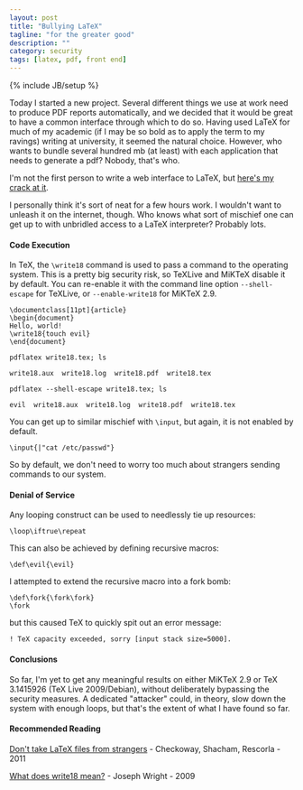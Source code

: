 ```yaml
---
layout: post
title: "Bullying LaTeX"
tagline: "for the greater good"
description: ""
category: security
tags: [latex, pdf, front end]
---
```

{% include JB/setup %}

Today I started a new project. Several different things we use at work need to produce PDF reports automatically, and we decided that it would be great to have a common interface through which to do so. Having used LaTeX for much of my academic (if I may be so bold as to apply the term to my ravings) writing at university, it seemed the natural choice. However, who wants to bundle several hundred mb (at least) with each application that needs to generate a pdf? Nobody, that's who.

I'm not the first person to write a web interface to LaTeX, but [here's my crack at it](https://github.com/jsrn/TexBin).

I personally think it's sort of neat for a few hours work. I wouldn't want to unleash it on the internet, though. Who knows what sort of mischief one can get up to with unbridled access to a LaTeX interpreter? Probably lots.

#### Code Execution

In TeX, the `\write18` command is used to pass a command to the operating system. This is a pretty big security risk, so TeXLive and MiKTeX disable it by default. You can re-enable it with the command line option `--shell-escape` for TeXLive, or `--enable-write18` for MiKTeX 2.9.

    \documentclass[11pt]{article}
    \begin{document}
    Hello, world!
    \write18{touch evil}
    \end{document}

`pdflatex write18.tex; ls`

    write18.aux  write18.log  write18.pdf  write18.tex

`pdflatex --shell-escape write18.tex; ls`

    evil  write18.aux  write18.log  write18.pdf  write18.tex

You can get up to similar mischief with `\input`, but again, it is not enabled by default.

    \input{|"cat /etc/passwd"} 

So by default, we don't need to worry too much about strangers sending commands to our system.

#### Denial of Service

Any looping construct can be used to needlessly tie up resources:

    \loop\iftrue\repeat

This can also be achieved by defining recursive macros:

    \def\evil{\evil}

I attempted to extend the recursive macro into a fork bomb:

    \def\fork{\fork\fork}
    \fork

but this caused TeX to quickly spit out an error message:

	! TeX capacity exceeded, sorry [input stack size=5000].

#### Conclusions

So far, I'm yet to get any meaningful results on either MiKTeX 2.9 or TeX 3.1415926 (TeX Live 2009/Debian), without deliberately bypassing the security measures. A dedicated "attacker" could, in theory, slow down the system with enough loops, but that's the extent of what I have found so far.

#### Recommended Reading

[Don't take LaTeX files from strangers](http://cseweb.ucsd.edu/~hovav/dist/tex-login.pdf) - Checkoway, Shacham, Rescorla - 2011

[What does write18 mean?](http://www.texdev.net/2009/10/06/what-does-write18-mean) - Joseph Wright - 2009